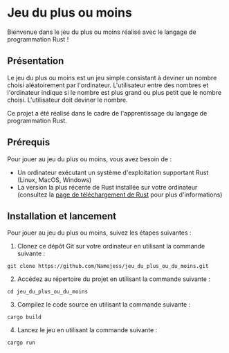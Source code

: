 # Jeu du plus ou moins

Bienvenue dans le jeu du plus ou moins réalisé avec le langage de programmation Rust !

## Présentation

Le jeu du plus ou moins est un jeu simple consistant à deviner un nombre choisi aléatoirement par l'ordinateur. L'utilisateur entre des nombres et l'ordinateur indique si le nombre est plus grand ou plus petit que le nombre choisi. L'utilisateur doit deviner le nombre.

Ce projet a été réalisé dans le cadre de l'apprentissage du langage de programmation Rust.

## Prérequis

Pour jouer au jeu du plus ou moins, vous avez besoin de :

- Un ordinateur exécutant un système d'exploitation supportant Rust (Linux, MacOS, Windows)
- La version la plus récente de Rust installée sur votre ordinateur (consultez la [page de téléchargement de Rust](https://www.rust-lang.org/tools/install) pour plus d'informations)

## Installation et lancement

Pour jouer au jeu du plus ou moins, suivez les étapes suivantes :

1. Clonez ce dépôt Git sur votre ordinateur en utilisant la commande suivante :

```
git clone https://github.com/Namejess/jeu_du_plus_ou_du_moins.git
```
2. Accédez au répertoire du projet en utilisant la commande suivante :

```
cd jeu_du_plus_ou_du_moins 
```
3. Compilez le code source en utilisant la commande suivante :

```
cargo build
```

4. Lancez le jeu en utilisant la commande suivante :

```
cargo run
```

